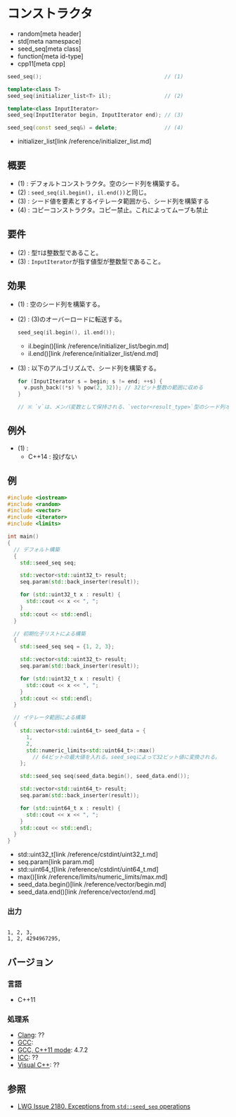 # コンストラクタ
* random[meta header]
* std[meta namespace]
* seed_seq[meta class]
* function[meta id-type]
* cpp11[meta cpp]

```cpp
seed_seq();                                       // (1)

template<class T>
seed_seq(initializer_list<T> il);                 // (2)

template<class InputIterator>
seed_seq(InputIterator begin, InputIterator end); // (3)

seed_seq(const seed_seq&) = delete;               // (4)
```
* initializer_list[link /reference/initializer_list.md]

## 概要
- (1) : デフォルトコンストラクタ。空のシード列を構築する。
- (2) : `seed_seq(il.begin(), il.end())`と同じ。
- (3) : シード値を要素とするイテレータ範囲から、シード列を構築する
- (4) : コピーコンストラクタ。コピー禁止。これによってムーブも禁止


## 要件
- (2) : 型`T`は整数型であること。
- (3) : `InputIterator`が指す値型が整数型であること。


## 効果
- (1) : 空のシード列を構築する。
- (2) : (3)のオーバーロードに転送する。

    ```cpp
    seed_seq(il.begin(), il.end());
    ```
    * il.begin()[link /reference/initializer_list/begin.md]
    * il.end()[link /reference/initializer_list/end.md]


- (3) : 以下のアルゴリズムで、シード列を構築する。

    ```cpp
    for (InputIterator s = begin; s != end; ++s) {
      v.push_back((*s) % pow(2, 32)); // 32ビット整数の範囲に収める
    }

    // ※ `v`は、メンバ変数として保持される、`vector<result_type>`型のシード列オブジェクトである。
    ```


## 例外
- (1) :
    - C++14 : 投げない


## 例
```cpp example
#include <iostream>
#include <random>
#include <vector>
#include <iterator>
#include <limits>

int main()
{
  // デフォルト構築
  {
    std::seed_seq seq;

    std::vector<std::uint32_t> result;
    seq.param(std::back_inserter(result));

    for (std::uint32_t x : result) {
      std::cout << x << ", ";
    }
    std::cout << std::endl;
  }

  // 初期化子リストによる構築
  {
    std::seed_seq seq = {1, 2, 3};

    std::vector<std::uint32_t> result;
    seq.param(std::back_inserter(result));

    for (std::uint32_t x : result) {
      std::cout << x << ", ";
    }
    std::cout << std::endl;
  }

  // イテレータ範囲による構築
  {
    std::vector<std::uint64_t> seed_data = {
      1,
      2,
      std::numeric_limits<std::uint64_t>::max()
        // 64ビットの最大値を入れる。seed_seqによって32ビット値に変換される。
    };

    std::seed_seq seq(seed_data.begin(), seed_data.end());

    std::vector<std::uint64_t> result;
    seq.param(std::back_inserter(result));

    for (std::uint64_t x : result) {
      std::cout << x << ", ";
    }
    std::cout << std::endl;
  }
}
```
* std::uint32_t[link /reference/cstdint/uint32_t.md]
* seq.param[link param.md]
* std::uint64_t[link /reference/cstdint/uint64_t.md]
* max()[link /reference/limits/numeric_limits/max.md]
* seed_data.begin()[link /reference/vector/begin.md]
* seed_data.end()[link /reference/vector/end.md]

### 出力
```

1, 2, 3, 
1, 2, 4294967295, 
```

## バージョン
### 言語
- C++11

### 処理系
- [Clang](/implementation.md#clang): ??
- [GCC](/implementation.md#gcc): 
- [GCC, C++11 mode](/implementation.md#gcc): 4.7.2
- [ICC](/implementation.md#icc): ??
- [Visual C++](/implementation.md#visual_cpp): ??


## 参照
- [LWG Issue 2180. Exceptions from `std::seed_seq` operations](http://www.open-std.org/jtc1/sc22/wg21/docs/lwg-defects.html#2180)


